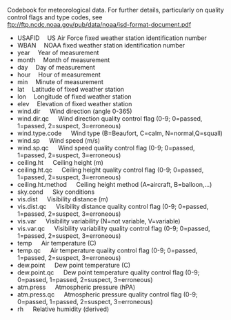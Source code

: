 Codebook for meteorological data. For further details, particularly on quality control flags and type codes, see ftp://ftp.ncdc.noaa.gov/pub/data/noaa/isd-format-document.pdf

* USAFID        &emsp;US Air Force fixed weather station identification number           
* WBAN          &emsp;NOAA fixed weather station identification number
* year          &emsp;Year of measurement
* month         &emsp;Month of measurement
* day           &emsp;Day of measurement
* hour          &emsp;Hour of measurement     
* min           &emsp;Minute of measurement
* lat           &emsp;Latitude of fixed weather station   
* lon           &emsp;Longitude of fixed weather station       
* elev          &emsp;Elevation of fixed weather station     
* wind.dir      &emsp; Wind direction (angle 0-365)
* wind.dir.qc   &emsp; Wind direction quality control flag  (0-9; 0=passed, 1=passed, 2=suspect, 3=erroneous)
* wind.type.code  &emsp;  Wind type (B=Beaufort, C=calm, N=normal,Q=squall)
* wind.sp       &emsp; Wind speed (m/s)
* wind.sp.qc    &emsp; Wind speed quality control flag (0-9; 0=passed, 1=passed, 2=suspect, 3=erroneous)
* ceiling.ht    &emsp; Ceiling height (m)
* ceiling.ht.qc &emsp; Ceiling height quality control flag (0-9; 0=passed, 1=passed, 2=suspect, 3=erroneous)
* ceiling.ht.method &emsp; Ceiling height method (A=aircraft, B=balloon,...)
* sky.cond      &emsp; Sky conditions
* vis.dist      &emsp; Visibility distance (m)
* vis.dist.qc     &emsp; Visibility distance quality control flag (0-9; 0=passed, 1=passed, 2=suspect, 3=erroneous)
* vis.var         &emsp; Visibility variability (N=not variable, V=variable)
* vis.var.qc      &emsp; Visibility variability quality control flag (0-9; 0=passed, 1=passed, 2=suspect, 3=erroneous)
* temp            &emsp; Air temperature (C)
* temp.qc         &emsp; Air temperature quality control flag (0-9; 0=passed, 1=passed, 2=suspect, 3=erroneous)
* dew.point       &emsp; Dew point temperature (C)
* dew.point.qc    &emsp; Dew point temperature quality control flag (0-9; 0=passed, 1=passed, 2=suspect, 3=erroneous)
* atm.press       &emsp; Atmospheric pressure (hPA)
* atm.press.qc    &emsp; Atmospheric pressure quality control flag (0-9; 0=passed, 1=passed, 2=suspect, 3=erroneous)
* rh              &emsp; Relative humidity (derived)
